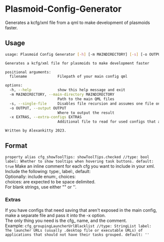 # Plasmoid-Config-Generator
Generates a kcfg/xml file from a qml to make development of plasmoids faster.

## Usage
```sh
usage: Plasmoid Config Generator [-h] [-m MAINDIRECTORY] [-s] [-o OUTPUT] [-x EXTRAS] filename

Generates a kcfg/xml file for plasmoids to make development faster

positional arguments:
  filename              Filepath of your main config qml

options:
  -h, --help            show this help message and exit
  -m MAINDIRECTORY, --main-directory MAINDIRECTORY
                        Path to the main QML files
  -s, --single-file     Disables file recursion and assumes one file only
  -o OUTPUT, --output OUTPUT
                        Where to output the result
  -x EXTRAS, --extra-configs EXTRAS
                        Additional file to read for used configs that are not in the config interface

Written by Alexankitty 2023.
```

## Format
`property alias cfg_showToolTips: showToolTips.checked //type: bool label: Whether to show tooltips when hovering task buttons. default: true`
Make an inline comment for each cfg you want to include in your xml. Include the following: type:, label:, default:  
Optionally: include enum:, choices:  
choices: are expected to be space delimited.  
For blank strings, use either "" or ''.

### Extras
If you have configs that need saving that aren't exposed in the main config, make a separate file and pass it into the -x option.  
The only thing you need is the cfg_ name, and the comment.  
Example: `cfg_groupingLauncherUrlBlacklist //type: StringList label: The launcher URLs (usually .desktop file or executable URLs) of applications that should not have their tasks grouped. default: ''`

